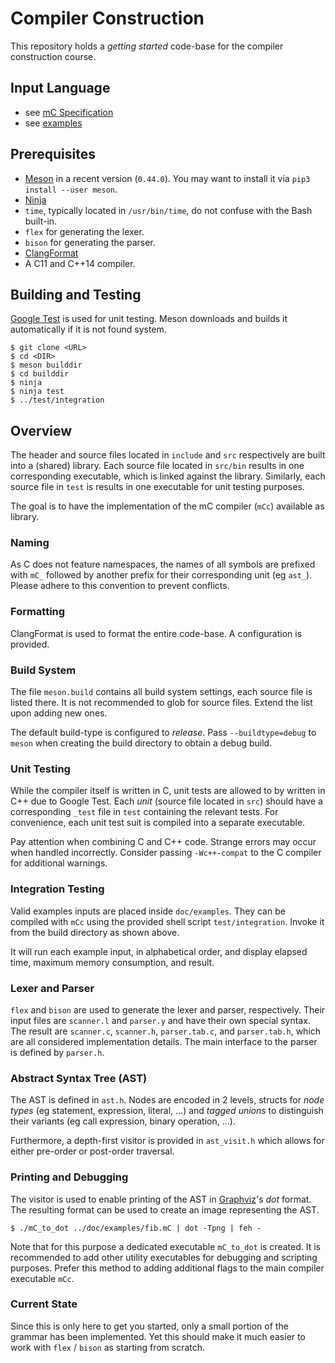 # Compiler Construction

This repository holds a *getting started* code-base for the compiler
construction course.

## Input Language

- see [mC Specification](doc/mC_specification.md)
- see [examples](doc/examples)

## Prerequisites

- [Meson](http://mesonbuild.com/) in a recent version (`0.44.0`).
  You may want to install it via `pip3 install --user meson`.
- [Ninja](https://ninja-build.org/)
- `time`, typically located in `/usr/bin/time`, do not confuse with the Bash built-in.
- `flex` for generating the lexer.
- `bison` for generating the parser.
- [ClangFormat](https://clang.llvm.org/docs/ClangFormat.html)
- A C11 and C++14 compiler.

## Building and Testing

[Google Test](https://github.com/google/googletest) is used for unit testing.
Meson downloads and builds it automatically if it is not found system.

    $ git clone <URL>
    $ cd <DIR>
    $ meson builddir
    $ cd builddir
    $ ninja
    $ ninja test
    $ ../test/integration

## Overview

The header and source files located in `include` and `src` respectively are built into a (shared) library.
Each source file located in `src/bin` results in one corresponding executable, which is linked against the library.
Similarly, each source file in `test` is results in one executable for unit testing purposes.

The goal is to have the implementation of the mC compiler (`mCc`) available as library.

### Naming

As C does not feature namespaces, the names of all symbols are prefixed with `mC_` followed by another prefix for their corresponding unit (eg `ast_`).
Please adhere to this convention to prevent conflicts.

### Formatting

ClangFormat is used to format the entire code-base.
A configuration is provided.

### Build System

The file `meson.build` contains all build system settings, each source file is listed there.
It is not recommended to glob for source files.
Extend the list upon adding new ones.

The default build-type is configured to *release*.
Pass `--buildtype=debug` to `meson` when creating the build directory to obtain a debug build.

### Unit Testing

While the compiler itself is written in C, unit tests are allowed to by written in C++ due to Google Test.
Each *unit* (source file located in `src`) should have a corresponding `_test` file in `test` containing the relevant tests.
For convenience, each unit test suit is compiled into a separate executable.

Pay attention when combining C and C++ code.
Strange errors may occur when handled incorrectly.
Consider passing `-Wc++-compat` to the C compiler for additional warnings.

### Integration Testing

Valid examples inputs are placed inside `doc/examples`.
They can be compiled with `mCc` using the provided shell script `test/integration`.
Invoke it from the build directory as shown above.

It will run each example input, in alphabetical order, and display elapsed time, maximum memory consumption, and result.

### Lexer and Parser

`flex` and `bison` are used to generate the lexer and parser, respectively.
Their input files are `scanner.l` and `parser.y` and have their own special syntax.
The result are `scanner.c`, `scanner.h`, `parser.tab.c`, and `parser.tab.h`, which are all considered implementation details.
The main interface to the parser is defined by `parser.h`.

### Abstract Syntax Tree (AST)

The AST is defined in `ast.h`.
Nodes are encoded in 2 levels, structs for *node types* (eg statement, expression, literal, ...) and *tagged unions* to distinguish their variants (eg call expression, binary operation, ...).

Furthermore, a depth-first visitor is provided in `ast_visit.h` which allows for either pre-order or post-order traversal.

### Printing and Debugging

The visitor is used to enable printing of the AST in [Graphviz](https://graphviz.gitlab.io/)'s *dot* format.
The resulting format can be used to create an image representing the AST.

    $ ./mC_to_dot ../doc/examples/fib.mC | dot -Tpng | feh -

Note that for this purpose a dedicated executable `mC_to_dot` is created.
It is recommended to add other utility executables for debugging and scripting purposes.
Prefer this method to adding additional flags to the main compiler executable `mCc`.

### Current State

Since this is only here to get you started, only a small portion of the grammar has been implemented.
Yet this should make it much easier to work with `flex` / `bison` as starting from scratch.
